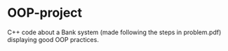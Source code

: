 # OOP-project
C++ code about a Bank system (made following the steps in problem.pdf) displaying good OOP practices.
